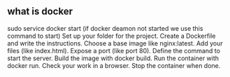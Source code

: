 what is docker 
- 


sudo service docker start (if docker deamon not started we use this command to start)
Set up your folder for the project.
Create a Dockerfile and write the instructions.
Choose a base image like nginx:latest.
Add your files (like index.html).
Expose a port (like port 80).
Define the command to start the server.
Build the image with docker build.
Run the container with docker run.
Check your work in a browser.
Stop the container when done.
